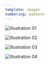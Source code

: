 ```yaml
---
template: images
numbering: padzero
---
```


![Illustration 01](../../_Images/v03/Illust01.jpg#.insert)

![Illustration 02](../../_Images/v03/Illust02.jpg#.insert)

![Illustration 03](../../_Images/v03/Illust03.jpg#.insert)

![Illustration 04](../../_Images/v03/Illust04.png#.insert)
